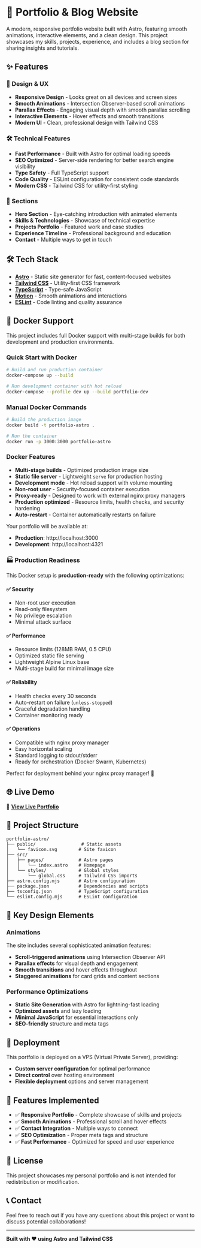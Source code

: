 # 🚀 Portfolio & Blog Website

A modern, responsive portfolio website built with Astro, featuring smooth animations, interactive elements, and a clean design. This project showcases my skills, projects, experience, and includes a blog section for sharing insights and tutorials.

## ✨ Features

### 🎨 Design & UX
- **Responsive Design** - Looks great on all devices and screen sizes
- **Smooth Animations** - Intersection Observer-based scroll animations
- **Parallax Effects** - Engaging visual depth with smooth parallax scrolling
- **Interactive Elements** - Hover effects and smooth transitions
- **Modern UI** - Clean, professional design with Tailwind CSS

### 🛠️ Technical Features
- **Fast Performance** - Built with Astro for optimal loading speeds
- **SEO Optimized** - Server-side rendering for better search engine visibility
- **Type Safety** - Full TypeScript support
- **Code Quality** - ESLint configuration for consistent code standards
- **Modern CSS** - Tailwind CSS for utility-first styling

### 📱 Sections
- **Hero Section** - Eye-catching introduction with animated elements
- **Skills & Technologies** - Showcase of technical expertise
- **Projects Portfolio** - Featured work and case studies
- **Experience Timeline** - Professional background and education
- **Contact** - Multiple ways to get in touch

## 🛠️ Tech Stack

- **[Astro](https://astro.build/)** - Static site generator for fast, content-focused websites
- **[Tailwind CSS](https://tailwindcss.com/)** - Utility-first CSS framework
- **[TypeScript](https://www.typescriptlang.org/)** - Type-safe JavaScript
- **[Motion](https://motion.dev/)** - Smooth animations and interactions
- **[ESLint](https://eslint.org/)** - Code linting and quality assurance

## 🐳 Docker Support

This project includes full Docker support with multi-stage builds for both development and production environments.

### Quick Start with Docker

```bash
# Build and run production container
docker-compose up --build

# Run development container with hot reload
docker-compose --profile dev up --build portfolio-dev
```

### Manual Docker Commands

```bash
# Build the production image
docker build -t portfolio-astro .

# Run the container
docker run -p 3000:3000 portfolio-astro
```

### Docker Features
- **Multi-stage builds** - Optimized production image size
- **Static file server** - Lightweight `serve` for production hosting
- **Development mode** - Hot reload support with volume mounting
- **Non-root user** - Security-focused container execution
- **Proxy-ready** - Designed to work with external nginx proxy managers
- **Production optimized** - Resource limits, health checks, and security hardening
- **Auto-restart** - Container automatically restarts on failure

Your portfolio will be available at:
- **Production**: http://localhost:3000
- **Development**: http://localhost:4321

### 🏭 Production Readiness

This Docker setup is **production-ready** with the following optimizations:

#### ✅ **Security**
- Non-root user execution
- Read-only filesystem
- No privilege escalation
- Minimal attack surface

#### ✅ **Performance**
- Resource limits (128MB RAM, 0.5 CPU)
- Optimized static file serving
- Lightweight Alpine Linux base
- Multi-stage build for minimal image size

#### ✅ **Reliability**
- Health checks every 30 seconds
- Auto-restart on failure (`unless-stopped`)
- Graceful degradation handling
- Container monitoring ready

#### ✅ **Operations**
- Compatible with nginx proxy manager
- Easy horizontal scaling
- Standard logging to stdout/stderr
- Ready for orchestration (Docker Swarm, Kubernetes)

Perfect for deployment behind your nginx proxy manager! 🚀

## 🌐 Live Demo

🔗 **[View Live Portfolio](your-live-url-here)**

## 📁 Project Structure

```
portfolio-astro/
├── public/                 # Static assets
│   └── favicon.svg        # Site favicon
├── src/
│   ├── pages/             # Astro pages
│   │   └── index.astro    # Homepage
│   └── styles/            # Global styles
│       └── global.css     # Tailwind CSS imports
├── astro.config.mjs       # Astro configuration
├── package.json           # Dependencies and scripts
├── tsconfig.json          # TypeScript configuration
└── eslint.config.mjs      # ESLint configuration
```

## 🎨 Key Design Elements

### Animations
The site includes several sophisticated animation features:
- **Scroll-triggered animations** using Intersection Observer API
- **Parallax effects** for visual depth and engagement
- **Smooth transitions** and hover effects throughout
- **Staggered animations** for card grids and content sections

### Performance Optimizations
- **Static Site Generation** with Astro for lightning-fast loading
- **Optimized assets** and lazy loading
- **Minimal JavaScript** for essential interactions only
- **SEO-friendly** structure and meta tags

## 🚀 Deployment

This portfolio is deployed on a VPS (Virtual Private Server), providing:
- **Custom server configuration** for optimal performance
- **Direct control** over hosting environment
- **Flexible deployment** options and server management

## 🔮 Features Implemented

- ✅ **Responsive Portfolio** - Complete showcase of skills and projects
- ✅ **Smooth Animations** - Professional scroll and hover effects
- ✅ **Contact Integration** - Multiple ways to connect
- ✅ **SEO Optimization** - Proper meta tags and structure
- ✅ **Fast Performance** - Optimized for speed and user experience

## 📄 License

This project showcases my personal portfolio and is not intended for redistribution or modification.

## 📞 Contact

Feel free to reach out if you have any questions about this project or want to discuss potential collaborations!

---

**Built with ❤️ using Astro and Tailwind CSS**
